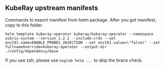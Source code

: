 ## KubeRay upstream manifests

Commands to export manifest from helm package. After you got manifest, copy to this folder.

```shell
helm template kuberay-operator kuberay/kuberay-operator --namespace aibrix-system --version 1.2.1 --include-crds --set env[0].name=ENABLE_PROBES_INJECTION --set env[0].value=\"false\" --set fullnameOverride=kuberay-operator --output-dir ./config/dependency/base
```

If you use zsh, please use `noglob helm ...` to skip the brace check.

